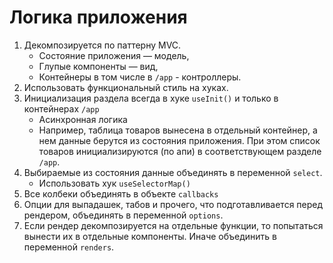 # Логика приложения

1. Декомпозируется по паттерну MVC. 
    - Состояние приложения — модель, 
    - Глупые компоненты — вид, 
    - Контейнеры в том числе в `/app` - контроллеры. 
2. Использовать функциональный стиль на хуках. 
3. Инициализация раздела всегда в хуке `useInit()` и только в контейнерах `/app`
    - Асинхронная логика
    - Например, таблица товаров вынесена в отдельный контейнер, а нем данные берутся из состояния приложения. При этом список товаров инициализируются (по апи) в соответствующем разделе `/app`. 
4. Выбираемые из состояния данные объединять в переменной `select`. 
    - Использовать хук `useSelectorMap()`
5. Все колбеки объединять в объекте `callbacks`
6. Опции для выпадашек, табов и прочего, что подготавливается перед рендером, объединять в переменной `options`.
7. Если рендер декомпозируется на отдельные функции, то попытаться вынести их в отдельные компоненты. Иначе объединить в переменной `renders`.
